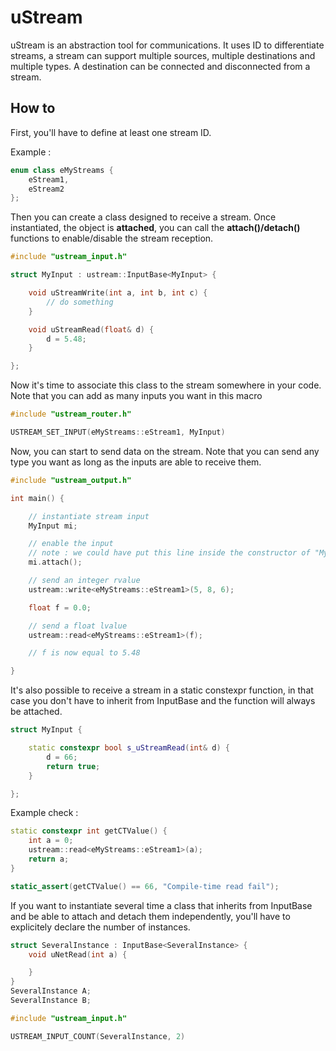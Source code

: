 # uStream

uStream is an abstraction tool for communications.
It uses ID to differentiate streams, a stream can support multiple sources, multiple destinations and multiple types.
A destination can be connected and disconnected from a stream.

## How to

First, you'll have to define at least one stream ID.

Example :

```cpp
enum class eMyStreams {
    eStream1,
    eStream2
};
```

Then you can create a class designed to receive a stream.
Once instantiated, the object is **attached**, you can call the **attach()/detach()** functions to enable/disable the stream reception.

```cpp
#include "ustream_input.h"

struct MyInput : ustream::InputBase<MyInput> {

    void uStreamWrite(int a, int b, int c) {
        // do something
    }

    void uStreamRead(float& d) {
        d = 5.48;
    }

};
```

Now it's time to associate this class to the stream somewhere in your code.
Note that you can add as many inputs you want in this macro

```cpp
#include "ustream_router.h"

USTREAM_SET_INPUT(eMyStreams::eStream1, MyInput)
```

Now, you can start to send data on the stream.
Note that you can send any type you want as long as the inputs are able to receive them.

```cpp
#include "ustream_output.h"

int main() {

    // instantiate stream input
    MyInput mi;

    // enable the input
    // note : we could have put this line inside the constructor of "MyInput"
    mi.attach();

    // send an integer rvalue
    ustream::write<eMyStreams::eStream1>(5, 8, 6);

    float f = 0.0;

    // send a float lvalue
    ustream::read<eMyStreams::eStream1>(f);

    // f is now equal to 5.48

}
```

It's also possible to receive a stream in a static constexpr function, in that case you don't have to inherit from InputBase and the function will always be attached.

```cpp
struct MyInput {

    static constexpr bool s_uStreamRead(int& d) {
        d = 66;
        return true;
    }

};
```

Example check :
```cpp
static constexpr int getCTValue() {
    int a = 0;
    ustream::read<eMyStreams::eStream1>(a);
    return a;
}

static_assert(getCTValue() == 66, "Compile-time read fail");
```
If you want to instantiate several time a class that inherits from InputBase and be able to attach and detach them independently, you'll have to explicitely declare the number of instances.


```cpp
struct SeveralInstance : InputBase<SeveralInstance> {
    void uNetRead(int a) {

    }
}
SeveralInstance A;
SeveralInstance B;
```
```cpp
#include "ustream_input.h"

USTREAM_INPUT_COUNT(SeveralInstance, 2)
```